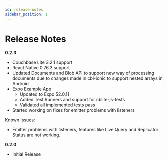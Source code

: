 ```yaml
---
id: release-notes
sidebar_position: 1
---
```


# Release Notes 

**0.2.3**
- Couchbase Lite 3.2.1 support
- React Native 0.76.3 support
- Updated Documents and Blob API to support new way of processing documents due to changes made in cbl-ionic to support nested arrays in Android
- Expo Example App
   - Updated to Expo 52.0.11
   - Added Test Runners and support for cblite-js-tests
   - Validated all implemented tests pass
- Started working on fixes for emitter problems with listeners

Known Issues:
- Emitter problems with listeners, features like Live Query and Replicator Status are not working.

**0.2.0**
- Initial Release